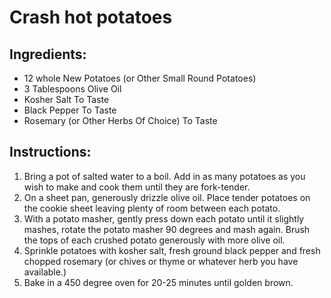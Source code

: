 # Crash hot potatoes

## Ingredients:

   * 12 whole New Potatoes (or Other Small Round Potatoes)
   * 3 Tablespoons Olive Oil
   * Kosher Salt To Taste
   * Black Pepper To Taste
   * Rosemary (or Other Herbs Of Choice) To Taste

## Instructions:

   1. Bring a pot of salted water to a boil. Add in as many potatoes as you wish to make and cook them until they are fork-tender.
   1. On a sheet pan, generously drizzle olive oil. Place tender potatoes on the cookie sheet leaving plenty of room between each potato.
   1. With a potato masher, gently press down each potato until it slightly mashes, rotate the potato masher 90 degrees and mash again. Brush the tops of each crushed potato generously with more olive oil.
   1. Sprinkle potatoes with kosher salt, fresh ground black pepper and fresh chopped rosemary (or chives or thyme or whatever herb you have available.)
   1. Bake in a 450 degree oven for 20-25 minutes until golden brown.
